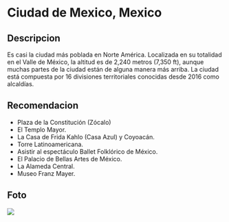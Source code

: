 # Ciudad de Mexico, Mexico

## Descripcion
Es casi la ciudad más poblada en Norte América. Localizada en su totalidad en el Valle de México, la altitud es de 2,240 metros (7,350 ft), aunque muchas partes de la ciudad están de alguna manera más arriba. La ciudad está compuesta por 16 divisiones territoriales conocidas desde 2016 como alcaldías.

## Recomendacion
- Plaza de la Constitución (Zócalo)
- El Templo Mayor.
- La Casa de Frida Kahlo (Casa Azul) y Coyoacán.
- Torre Latinoamericana.
- Asistir al espectáculo Ballet Folklórico de México.
- El Palacio de Bellas Artes de México.
- La Alameda Central.
- Museo Franz Mayer.

## Foto
![](https://CDMX-Mexico/45h4uh34)

